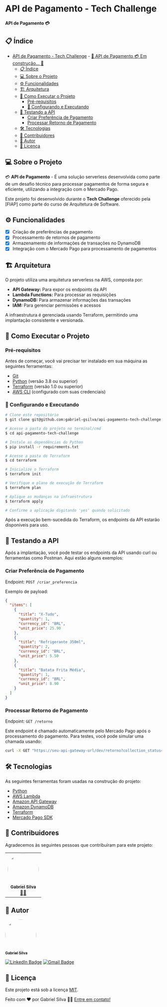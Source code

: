 
# API de Pagamento - Tech Challenge

#### API de Pagamento 💳

## 📋 Índice 

- [API de Pagamento - Tech Challenge](#api-de-pagamento---tech-challenge)
      - [🚧  API de Pagamento 💳 Em construção... 🚧](#--api-de-pagamento--em-construção-)
  - [📋 Índice](#-índice)
  - [💻 Sobre o Projeto](#-sobre-o-projeto)
  - [⚙️ Funcionalidades](#️-funcionalidades)
  - [🏗 Arquitetura](#-arquitetura)
  - [🚀 Como Executar o Projeto](#-como-executar-o-projeto)
    - [Pré-requisitos](#pré-requisitos)
    - [🎲 Configurando e Executando](#-configurando-e-executando)
  - [🧪 Testando a API](#-testando-a-api)
    - [Criar Preferência de Pagamento](#criar-preferência-de-pagamento)
    - [Processar Retorno de Pagamento](#processar-retorno-de-pagamento)
  - [🛠 Tecnologias](#-tecnologias)
  - [👥 Contribuidores](#-contribuidores)
  - [🦸 Autor](#-autor)
  - [📝 Licença](#-licença)

## 💻 Sobre o Projeto

💳 **API de Pagamento** - É uma solução serverless desenvolvida como parte de um desafio técnico para processar pagamentos de forma segura e eficiente, utilizando a integração com o Mercado Pago.

Este projeto foi desenvolvido durante o **Tech Challenge** oferecido pela [FIAP] como parte do curso de Arquitetura de Software.

## ⚙️ Funcionalidades

- [x] Criação de preferências de pagamento
- [x] Processamento de retornos de pagamento
- [x] Armazenamento de informações de transações no DynamoDB
- [x] Integração com o Mercado Pago para processamento de pagamentos

## 🏗 Arquitetura

O projeto utiliza uma arquitetura serverless na AWS, composta por:

- **API Gateway:** Para expor os endpoints da API
- **Lambda Functions:** Para processar as requisições
- **DynamoDB:** Para armazenar informações das transações
- **IAM:** Para gerenciar permissões e acessos

A infraestrutura é gerenciada usando Terraform, permitindo uma implantação consistente e versionada.

## 🚀 Como Executar o Projeto

### Pré-requisitos

Antes de começar, você vai precisar ter instalado em sua máquina as seguintes ferramentas:
- [Git](https://git-scm.com)
- [Python](https://www.python.org/downloads/) (versão 3.8 ou superior)
- [Terraform](https://www.terraform.io/downloads.html) (versão 1.0 ou superior)
- [AWS CLI](https://aws.amazon.com/cli/) (configurado com suas credenciais)

### 🎲 Configurando e Executando

```bash
# Clone este repositório
$ git clone git@github.com:gabriel-gsilva/api-pagamento-tech-challenge.git

# Acesse a pasta do projeto no terminal/cmd
$ cd api-pagamento-tech-challenge

# Instale as dependências do Python
$ pip install -r requirements.txt

# Acesse a pasta do Terraform
$ cd terraform

# Inicialize o Terraform
$ terraform init

# Verifique o plano de execução do Terraform
$ terraform plan

# Aplique as mudanças na infraestrutura
$ terraform apply

# Confirme a aplicação digitando 'yes' quando solicitado
```

Após a execução bem-sucedida do Terraform, os endpoints da API estarão disponíveis para uso.

## 🧪 Testando a API

Após a implantação, você pode testar os endpoints da API usando curl ou ferramentas como Postman. Aqui estão alguns exemplos:

### Criar Preferência de Pagamento

Endpoint: `POST /criar_preferencia`

Exemplo de payload:

```json
{
  "items": [
    {
      "title": "X-Tudo",
      "quantity": 1,
      "currency_id": "BRL",
      "unit_price": 25.90
    },
    {
      "title": "Refrigerante 350ml",
      "quantity": 2,
      "currency_id": "BRL",
      "unit_price": 5.50
    },
    {
      "title": "Batata Frita Média",
      "quantity": 1,
      "currency_id": "BRL",
      "unit_price": 8.90
    }
  ]
}
```

### Processar Retorno de Pagamento

Endpoint: `GET /retorno`

Este endpoint é chamado automaticamente pelo Mercado Pago após o processamento do pagamento. Para testes, você pode simular uma chamada usando:

```bash
curl -X GET "https://seu-api-gateway-url/dev/retorno?collection_status=approved&external_reference=seu-id-de-referencia"
```

## 🛠 Tecnologias

As seguintes ferramentas foram usadas na construção do projeto:

- [Python](https://www.python.org/)
- [AWS Lambda](https://aws.amazon.com/lambda/)
- [Amazon API Gateway](https://aws.amazon.com/api-gateway/)
- [Amazon DynamoDB](https://aws.amazon.com/dynamodb/)
- [Terraform](https://www.terraform.io/)
- [Mercado Pago SDK](https://www.mercadopago.com.br/developers/pt/guides/sdks)

## 👥 Contribuidores

Agradecemos às seguintes pessoas que contribuíram para este projeto:

<table>
  <tr>
    <td align="center"><a href="https://github.com/gabriel-gsilva"><img style="border-radius: 50%;" src="https://avatars.githubusercontent.com/u/seu-id?v=4" width="100px;" alt=""/><br /><sub><b>Gabriel Silva</b></sub></a><br /><a href="https://github.com/gabriel-gsilva" title="Desenvolvedor">👨‍💻</a></td>
  </tr>
</table>

## 🦸 Autor

<a href="https://github.com/gabriel-gsilva">
 <img style="border-radius: 50%;" src="https://avatars.githubusercontent.com/u/seu-id?v=4" width="100px;" alt=""/>
 <br />
 <sub><b>Gabriel Silva</b></sub></a>
 <br />

[![LinkedIn Badge](https://img.shields.io/badge/-LinkedIn-blue?style=flat-square&logo=Linkedin&logoColor=white&link=https://www.linkedin.com/in/seu-linkedin/)](https://www.linkedin.com/in/seu-linkedin/)
[![Gmail Badge](https://img.shields.io/badge/-Gmail-c14438?style=flat-square&logo=Gmail&logoColor=white&link=mailto:seu-email@gmail.com)](mailto:seu-email@gmail.com)

## 📝 Licença

Este projeto está sob a licença [MIT](./LICENSE).

Feito com ❤️ por Gabriel Silva 👋🏽 [Entre em contato!](https://www.linkedin.com/in/seu-linkedin/)